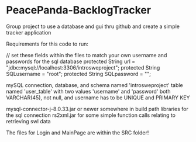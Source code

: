 # PeacePanda-BacklogTracker
Group project to use a database and gui thru github and create a simple tracker application

Requirements for this code to run:

// set these fields within the files to match your own username and passwords for the sql database
protected String url = "jdbc:mysql://localhost:3306/introsweproject";
protected String SQLusername = "root";
protected String SQLpassword = "";

mySQL connection, database, and schema named 'introsweproject'
table named 'user_table' with two values 'username' and 'password' both VARCHAR(45), not null, and username has to be UNIQUE and PRIMARY KEY

mysql-connector-j-8.0.33.jar or newer somewhere in build path libraries for the sql connection
rs2xml.jar for some simple function calls relating to retrieving swl data


The files for Login and MainPage are within the SRC folder!
